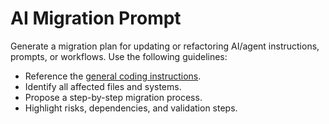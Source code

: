 <!-- file: .github/prompts/ai-migration.prompt.md -->
# AI Migration Prompt

Generate a migration plan for updating or refactoring AI/agent instructions, prompts, or workflows. Use the following guidelines:

- Reference the [general coding instructions](../instructions/general-coding.instructions.md).
- Identify all affected files and systems.
- Propose a step-by-step migration process.
- Highlight risks, dependencies, and validation steps.
